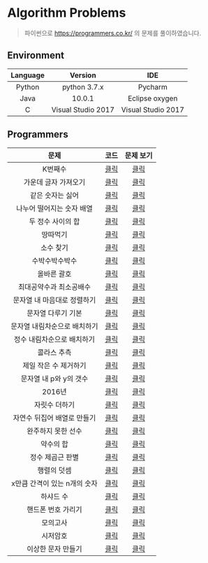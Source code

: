 # Algorithm Problems
> 파이썬으로 https://programmers.co.kr/ 의 문제를 풀이하였습니다.

## Environment
Language | Version | IDE
:---: | :---: | :---:
Python | python 3.7.x | Pycharm 
Java | 10.0.1 | Eclipse oxygen
C | Visual Studio 2017 | Visual Studio 2017

## Programmers

문제 | 코드 | 문제 보기
:---: | :---: | :---:
K번째수 | [클릭](Python/K번째수.py) | [클릭](https://programmers.co.kr/learn/courses/30/lessons/42748)
가운데 글자 가져오기| [클릭](Python/가운데_글자_가져오기.py) | [클릭](https://programmers.co.kr/learn/courses/30/lessons/12903)
같은 숫자는 싫어| [클릭](Python/같은_숫자는_싫어.py) | [클릭](https://programmers.co.kr/learn/courses/30/lessons/12906)
나누어 떨어지는 숫자 배열| [클릭](Python/나누어_떨어지는_숫자_배열.py) | [클릭](https://programmers.co.kr/learn/courses/30/lessons/12910)
두 정수 사이의 합| [클릭](Python/두_정수_사이의_합.py) | [클릭](https://programmers.co.kr/learn/courses/30/lessons/12912)
땅따먹기| [클릭](Python/땅따먹기.py) | [클릭](https://programmers.co.kr/learn/courses/30/lessons/12913)
소수 찾기| [클릭](Python/소수_찾기.py) | [클릭](https://programmers.co.kr/learn/courses/30/lessons/12921)
수박수박수박수| [클릭](Python/수박수박수박수.py) | [클릭](https://programmers.co.kr/learn/courses/30/lessons/12922)
올바른 괄호| [클릭](Python/올바른_괄호.py) | [클릭](https://programmers.co.kr/learn/courses/30/lessons/12909)
최대공약수과 최소공배수| [클릭](Python/최대공약수와_최소공배수.py) | [클릭](https://programmers.co.kr/learn/courses/30/lessons/12940)
문자열 내 마음대로 정렬하기| [클릭](Python/문자열_내_마음대로_정렬하기.py) | [클릭](https://programmers.co.kr/learn/courses/30/lessons/12915)
문자열 다루기 기본| [클릭](Python/문자열_다루기_기본.py) | [클릭](https://programmers.co.kr/learn/courses/30/lessons/12918)
문자열 내림차순으로 배치하기| [클릭](Python/문자열_내림차순으로_배치하기.py) | [클릭](https://programmers.co.kr/learn/courses/30/lessons/12917)
정수 내림차순으로 배치하기| [클릭](Python/정수_내림차순으로_배치하기.py) | [클릭](https://programmers.co.kr/learn/courses/30/lessons/12933)
콜라스 추측| [클릭](Python/콜라스_추측.py) | [클릭](https://programmers.co.kr/learn/courses/30/lessons/12943)
제일 작은 수 제거하기| [클릭](Python/제일_작은_수_제거하기.py) | [클릭](https://programmers.co.kr/learn/courses/30/lessons/12935)
문자열 내 p와 y의 갯수| [클릭](Python/문자열_내_p와_y의_개수.py) | [클릭](https://programmers.co.kr/learn/courses/30/lessons/12916)
2016년| [클릭](Python/2016년.py) | [클릭](https://programmers.co.kr/learn/courses/30/lessons/12901)
자릿수 더하기| [클릭](Python/자릿수_더하기.py) | [클릭](https://programmers.co.kr/learn/courses/30/lessons/12931)
자연수 뒤집어 배열로 만들기| [클릭](Python/자연수_뒤집어_배열로_만들기.py) | [클릭](https://programmers.co.kr/learn/courses/30/lessons/12932)
완주하지 못한 선수| [클릭](Python/완주하지_못한_선수.py) | [클릭](https://programmers.co.kr/learn/courses/30/lessons/42576)
약수의 합| [클릭](Python/약수의_합.py) | [클릭](https://programmers.co.kr/learn/courses/30/lessons/12928)
정수 제곱근 판별| [클릭](Python/정수_제곱근_판별.py) | [클릭](https://programmers.co.kr/learn/courses/30/lessons/12934)
행렬의 덧셈| [클릭](Python/행렬의_덧셈.py) | [클릭](https://programmers.co.kr/learn/courses/30/lessons/12950)
x만큼 간격이 있는 n개의 숫자| [클릭](Python/x만큼_간격이_있는_n개의_숫자.py) | [클릭](https://programmers.co.kr/learn/courses/30/lessons/12954)
하샤드 수| [클릭](Python/하샤드_수.py) | [클릭](https://programmers.co.kr/learn/courses/30/lessons/12947)
핸드폰 번호 가리기| [클릭](Python/핸드폰_번호_가리기.py) | [클릭](https://programmers.co.kr/learn/courses/30/lessons/12948)
모의고사| [클릭](Python/모의고사.py) | [클릭](https://programmers.co.kr/learn/courses/30/lessons/42840)
시저암호| [클릭](Python/시저암호.py) | [클릭](https://programmers.co.kr/learn/courses/30/lessons/12926)
이상한 문자 만들기| [클릭](Python/이상한_문자_만들기.py) | [클릭](https://programmers.co.kr/learn/courses/30/lessons/12930)
